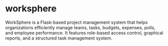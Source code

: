 # worksphere
WorkSphere is a Flask-based project management system that helps organizations efficiently manage teams, tasks, budgets, expenses, polls, and employee performance. It features role-based access control, graphical reports, and a structured task management system.  
